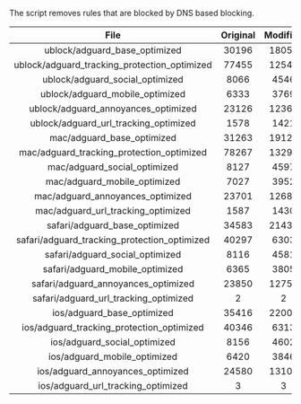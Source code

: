 The script removes rules that are blocked by DNS based blocking.


| File | Original | Modified |
|:----:|:-----:|:-----:|
| ublock/adguard_base_optimized | 30196 | 18051 |
| ublock/adguard_tracking_protection_optimized | 77455 | 12547 |
| ublock/adguard_social_optimized | 8066 | 4546 |
| ublock/adguard_mobile_optimized | 6333 | 3769 |
| ublock/adguard_annoyances_optimized | 23126 | 12369 |
| ublock/adguard_url_tracking_optimized | 1578 | 1421 |
| mac/adguard_base_optimized | 31263 | 19128 |
| mac/adguard_tracking_protection_optimized | 78267 | 13290 |
| mac/adguard_social_optimized | 8127 | 4597 |
| mac/adguard_mobile_optimized | 7027 | 3952 |
| mac/adguard_annoyances_optimized | 23701 | 12689 |
| mac/adguard_url_tracking_optimized | 1587 | 1430 |
| safari/adguard_base_optimized | 34583 | 21436 |
| safari/adguard_tracking_protection_optimized | 40297 | 6303 |
| safari/adguard_social_optimized | 8116 | 4581 |
| safari/adguard_mobile_optimized | 6365 | 3805 |
| safari/adguard_annoyances_optimized | 23850 | 12758 |
| safari/adguard_url_tracking_optimized | 2 | 2 |
| ios/adguard_base_optimized | 35416 | 22009 |
| ios/adguard_tracking_protection_optimized | 40346 | 6313 |
| ios/adguard_social_optimized | 8156 | 4602 |
| ios/adguard_mobile_optimized | 6420 | 3846 |
| ios/adguard_annoyances_optimized | 24580 | 13101 |
| ios/adguard_url_tracking_optimized | 3 | 3 |